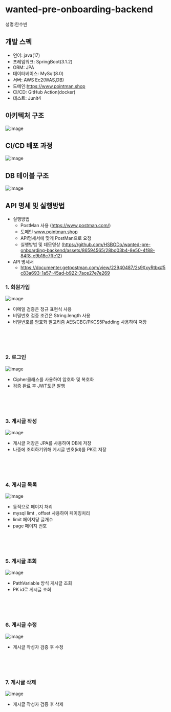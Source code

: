 # wanted-pre-onboarding-backend
성명:한수빈
## 개발 스펙
  *  언어: java(17)
  *  프레임워크: SpringBoot(3.1.2)
  *  ORM: JPA
  *  데이터베이스: MySql(8.0)
  *  서버: AWS Ec2(WAS,DB)
  *  도메인:https://www.pointman.shop
  *  CI/CD: GitHub Action(docker)
  *  테스트: Junit4
## 아키텍처 구조
![image](https://github.com/HSBODo/wanted-pre-onboarding-backend/assets/86594565/6813cab8-1004-4b66-968d-4aa32ba244bf)
## CI/CD 배포 과정
![image](https://github.com/HSBODo/wanted-pre-onboarding-backend/assets/86594565/86eb0e6e-f214-4f73-b11f-4b5886ff9637)
## DB 테이블 구조
![image](https://github.com/HSBODo/wanted-pre-onboarding-backend/assets/86594565/1e922090-7f38-4dbd-a7cf-91a060398f32)

## API 명세 및 실행방법
  * 실행방법
    * PostMan 사용 (https://www.postman.com/)
    * 도메인 www.pointman.shop
    * API명세서에 맞게 PostMan으로 요청
    * 실행방법 및 데모영상 (https://github.com/HSBODo/wanted-pre-onboarding-backend/assets/86594565/28bd03b4-8e50-4f88-84f8-e9b18c7ffe12)
  * API 명세서
    * https://documenter.getpostman.com/view/22940487/2s9XxyRtbx#5c83a693-1a57-45ad-b922-7ace27e7e269
### 1. 회원가입
![image](https://github.com/HSBODo/wanted-pre-onboarding-backend/assets/86594565/a3ee546e-deef-4f37-b608-15c84aa7617c)
* 이메일 검증은 정규 표현식 사용
* 비밀번호 검증 조건은 String.length 사용
* 비밀번호를 암호화 알고리즘 AES/CBC/PKCS5Padding 사용하여 저장
<br>
<br>
<br>

### 2. 로그인
![image](https://github.com/HSBODo/wanted-pre-onboarding-backend/assets/86594565/234856a0-5336-4faf-aaa1-2955b42cef4b)
* Cipher클래스를 사용하여 암호화 및 복호화
* 검증 완료 후 JWT토큰 발행  
<br>
<br>
<br>

### 3. 게시글 작성
![image](https://github.com/HSBODo/wanted-pre-onboarding-backend/assets/86594565/bcee0762-dc19-41fa-9a7b-3d348d6cfdb5)
* 게시글 저장은 JPA를 사용하여 DB에 저장
* 나중에 조회하기위해 게시글 번호(id)를 PK로 저장 
<br>
<br>
<br>

### 4. 게시글 목록
![image](https://github.com/HSBODo/wanted-pre-onboarding-backend/assets/86594565/6f38e3b7-73fc-4a42-94ce-d2d01472d207)
* 동적으로 페이지 처리
* mysql limt , offset 사용하여 페이징처리
* limit 페이지당 글개수
* page 페이지 번호
<br>
<br>
<br>

### 5. 게시글 조회
![image](https://github.com/HSBODo/wanted-pre-onboarding-backend/assets/86594565/23ec3aa5-bfe2-4ae5-b8b2-ce25d5495bcf)
* PathVariable 방식 게시글 조회
* PK id로 게시글 조회
<br>
<br>
<br>

### 6. 게시글 수정
![image](https://github.com/HSBODo/wanted-pre-onboarding-backend/assets/86594565/355ac010-d622-4957-a09f-138d6d707836)
* 게시글 작성자 검증 후 수정
<br>
<br>
<br>

### 7. 게시글 삭제
![image](https://github.com/HSBODo/wanted-pre-onboarding-backend/assets/86594565/eeda59de-6b66-40b1-a3bf-e1bbc74251f7)
* 게시글 작성자 검증 후 삭제







